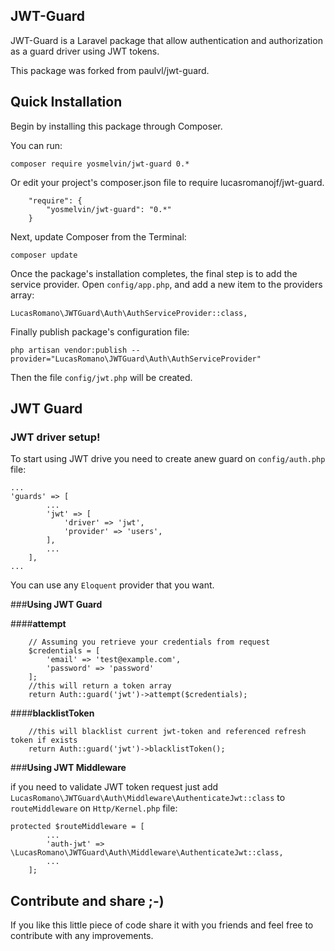 ## JWT-Guard

JWT-Guard is a Laravel package that allow authentication and authorization as a guard driver using JWT tokens.

This package was forked from paulvl/jwt-guard.

## **Quick Installation**

Begin by installing this package through Composer.

You can run:

    composer require yosmelvin/jwt-guard 0.*

Or edit your project's composer.json file to require lucasromanojf/jwt-guard.
```
    "require": {
        "yosmelvin/jwt-guard": "0.*"
    }
```
Next, update Composer from the Terminal:

    composer update

Once the package's installation completes, the final step is to add the service provider. Open `config/app.php`, and add a new item to the providers array:

```
LucasRomano\JWTGuard\Auth\AuthServiceProvider::class,
```

Finally publish package's configuration file:

    php artisan vendor:publish --provider="LucasRomano\JWTGuard\Auth\AuthServiceProvider"

Then the file `config/jwt.php` will be created.

## **JWT Guard**

### **JWT driver setup!**

To start using JWT drive you need to create anew guard on `config/auth.php` file:
```
...
'guards' => [
        ...
        'jwt' => [
            'driver' => 'jwt',
            'provider' => 'users',
        ],
        ...
    ],
...
```
You can use any `Eloquent` provider that you want.

###**Using JWT Guard**

####**attempt**

```
	// Assuming you retrieve your credentials from request
	$credentials = [
		'email' => 'test@example.com',
		'password' => 'password'
	];
	//this will return a token array
	return Auth::guard('jwt')->attempt($credentials);
```


####**blacklistToken**

```
	//this will blacklist current jwt-token and referenced refresh token if exists
	return Auth::guard('jwt')->blacklistToken();
```


###**Using JWT Middleware**

if you need to validate JWT token request just add `LucasRomano\JWTGuard\Auth\Middleware\AuthenticateJwt::class` to `routeMiddleware` on `Http/Kernel.php` file:

```
protected $routeMiddleware = [
        ...
        'auth-jwt' => \LucasRomano\JWTGuard\Auth\Middleware\AuthenticateJwt::class,
        ...
    ];
```

## **Contribute and share ;-)**
If you like this little piece of code share it with you friends and feel free to contribute with any improvements.
